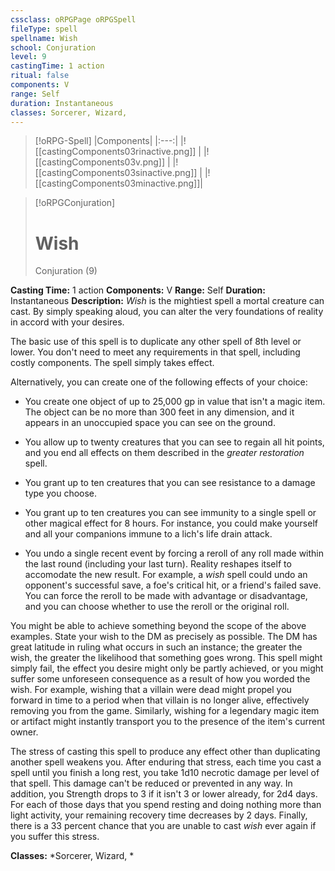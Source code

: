 ```yaml
---
cssclass: oRPGPage oRPGSpell
fileType: spell
spellname: Wish
school: Conjuration
level: 9
castingTime: 1 action
ritual: false
components: V
range: Self
duration: Instantaneous
classes: Sorcerer, Wizard,
---
```

> [!oRPG-Spell]
> |Components|
> |:---:|
> |![[castingComponents03rinactive.png]] |
> |![[castingComponents03v.png]] |
> |![[castingComponents03sinactive.png]] |
> |![[castingComponents03minactive.png]]|

> [!oRPGConjuration]
>#  Wish
> Conjuration  (9)

**Casting Time:** 1 action
**Components:** V
**Range:** Self
**Duration:**  Instantaneous
**Description:**
_Wish_ is the mightiest spell a mortal creature can cast. By simply speaking aloud, you can alter the very foundations of reality in accord with your desires.



 The basic use of this spell is to duplicate any other spell of 8th level or lower. You don't need to meet any requirements in that spell, including costly components. The spell simply takes effect.



 Alternatively, you can create one of the following effects of your choice:



 * You create one object of up to 25,000 gp in value that isn't a magic item. The object can be no more than 300 feet in any dimension, and it appears in an unoccupied space you can see on the ground.



 * You allow up to twenty creatures that you can see to regain all hit points, and you end all effects on them described in the _greater restoration_ spell.



 * You grant up to ten creatures that you can see resistance to a damage type you choose.



 * You grant up to ten creatures you can see immunity to a single spell or other magical effect for 8 hours. For instance, you could make yourself and all your companions immune to a lich's life drain attack.



 * You undo a single recent event by forcing a reroll of any roll made within the last round (including your last turn). Reality reshapes itself to accomodate the new result. For example, a _wish_ spell could undo an opponent's successful save, a foe's critical hit, or a friend's failed save. You can force the reroll to be made with advantage or disadvantage, and you can choose whether to use the reroll or the original roll.



 You might be able to achieve something beyond the scope of the above examples. State your wish to the DM as precisely as possible. The DM has great latitude in ruling what occurs in such an instance; the greater the wish, the greater the likelihood that something goes wrong. This spell might simply fail, the effect you desire might only be partly achieved, or you might suffer some unforeseen consequence as a result of how you worded the wish. For example, wishing that a villain were dead might propel you forward in time to a period when that villain is no longer alive, effectively removing you from the game. Similarly, wishing for a legendary magic item or artifact might instantly transport you to the presence of the item's current owner.



 The stress of casting this spell to produce any effect other than duplicating another spell weakens you. After enduring that stress, each time you cast a spell until you finish a long rest, you take 1d10 necrotic damage per level of that spell. This damage can't be reduced or prevented in any way. In addition, you Strength drops to 3 if it isn't 3 or lower already, for 2d4 days. For each of those days that you spend resting and doing nothing more than light activity, your remaining recovery time decreases by 2 days. Finally, there is a 33 percent chance that you are unable to cast _wish_ ever again if you suffer this stress.



**Classes:**  *Sorcerer, Wizard, *


